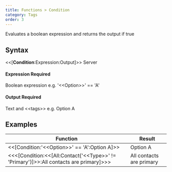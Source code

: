 ```yaml
---
title: Functions > Condition
category: Tags
order: 3
---
```


Evaluates a boolean expression and returns the output if true

## Syntax

&lt;&lt;[**Condition**:Expression:Output]&gt;&gt; <span class="badge platform">Server</span>

#### Expression <span class="badge platform">Required</span>
Boolean expression e.g. &apos;&lt;&lt;Option&gt;&gt;&apos; == &apos;A&apos;

#### Output <span class="badge platform">Required</span>
Text and &lt;&lt;tags&gt;&gt; e.g. Option A

## Examples

|Function|Result|
|---|---|
|&lt;&lt;[Condition:&apos;&lt;&lt;Option&gt;&gt;&apos; == &apos;A&apos;:Option A]&gt;&gt;|Option A|
|&lt;&lt;&lt;[Condition:&lt;&lt;[All:Contact{&apos;&lt;&lt;Type&gt;&gt;&apos; != &apos;Primary&apos;}]&gt;&gt;:All contacts are primary]&gt;&gt;&gt;|All contacts are primary|
